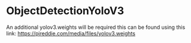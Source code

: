 # ObjectDetectionYoloV3
An additional yolov3.weights will be required this can be found using this link:
https://pjreddie.com/media/files/yolov3.weights
